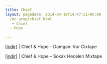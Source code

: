 ```yaml
---
title: Chief
layout: pagedate: 2014-04-19T14:47:51+00:00
  /mc-grup/chief.html
   - Chief
  - Hope

---
```

<a href="https://cloud.mail.ru/public/c4599b2ab8db/Chief%20%26%20Hope%20-%20Damgan%C4%B1%20Vur%20Cixtape" target="_blank">[indir]</a> | Chief & Hope &#8211; Damganı Vur Cixtape

<a href="https://cloud.mail.ru/public/58acd1ae862e/Chief%20%26%20Hope%20-%20Sokak%20Heceleri%20Mixtape" target="_blank">[indir]</a> | Chief & Hope &#8211; Sokak Heceleri Mixtape